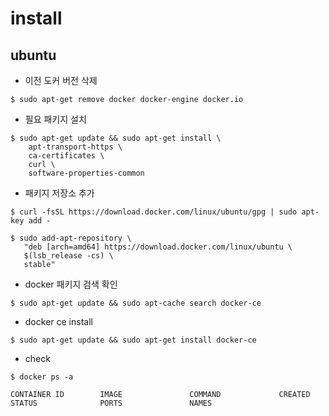 # install

## ubuntu

- 이전 도커 버전 삭제

```
$ sudo apt-get remove docker docker-engine docker.io
```

- 필요 패키지 설치

```
$ sudo apt-get update && sudo apt-get install \
    apt-transport-https \
    ca-certificates \
    curl \
    software-properties-common
```

- 패키지 저장소 추가

```
$ curl -fsSL https://download.docker.com/linux/ubuntu/gpg | sudo apt-key add -
```

```
$ sudo add-apt-repository \
   "deb [arch=amd64] https://download.docker.com/linux/ubuntu \
   $(lsb_release -cs) \
   stable"
```

- docker 패키지 검색 확인

```
$ sudo apt-get update && sudo apt-cache search docker-ce
```

- docker ce install

```
$ sudo apt-get update && sudo apt-get install docker-ce
```

- check
```
$ docker ps -a 

CONTAINER ID        IMAGE               COMMAND             CREATED             STATUS              PORTS               NAMES
```
